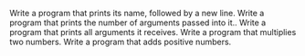 Write a program that prints its name, followed by a new line.
Write a program that prints the number of arguments passed into it..
Write a program that prints all arguments it receives.
Write a program that multiplies two numbers.
Write a program that adds positive numbers.
